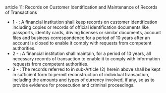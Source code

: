 article 11: Records on Customer Identification and Maintenance of Records of Transactions

<ul>
			<li>1 - : A financial institution shall keep records on customer identification including copies	or records of official identification documents like passports, identity cards, driving licenses or similar documents, account files and business correspondence for a period of 10 years after an account is closed to enable it comply with requests from competent authorities.<ul>
			</ul></li>			<li>2 - : A financial institution shall maintain, for a period of 10 years, all necessary records of transaction to enable it to comply with information requests from competent authorities.<ul>
			</ul></li>			<li>3 - : The records referred to in sub-Article (2) herein above shall be kept in sufficient form to permit reconstruction of individual transaction, including the amounts and types of currency involved, if any, so as to provide evidence for prosecution and criminal proceedings.<ul>
			</ul></li></ul>